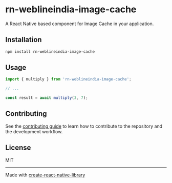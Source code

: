 # rn-weblineindia-image-cache

A React Native based component for Image Cache in your application.

## Installation

```sh
npm install rn-weblineindia-image-cache
```

## Usage

```js
import { multiply } from 'rn-weblineindia-image-cache';

// ...

const result = await multiply(3, 7);
```

## Contributing

See the [contributing guide](CONTRIBUTING.md) to learn how to contribute to the repository and the development workflow.

## License

MIT

---

Made with [create-react-native-library](https://github.com/callstack/react-native-builder-bob)

